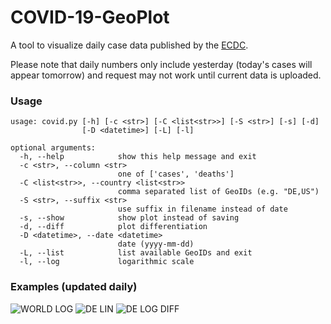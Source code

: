 # COVID-19-GeoPlot

A tool to visualize daily case data published by the [ECDC](https://www.ecdc.europa.eu).

Please note that daily numbers only include yesterday (today's cases will appear tomorrow) and request may not work until current data is uploaded.

### Usage

```
usage: covid.py [-h] [-c <str>] [-C <list<str>>] [-S <str>] [-s] [-d]
                [-D <datetime>] [-L] [-l]

optional arguments:
  -h, --help            show this help message and exit
  -c <str>, --column <str>
                        one of ['cases', 'deaths']
  -C <list<str>>, --country <list<str>>
                        comma separated list of GeoIDs (e.g. "DE,US")
  -S <str>, --suffix <str>
                        use suffix in filename instead of date
  -s, --show            show plot instead of saving
  -d, --diff            plot differentiation
  -D <datetime>, --date <datetime>
                        date (yyyy-mm-dd)
  -L, --list            list available GeoIDs and exit
  -l, --log             logarithmic scale
```

### Examples (updated daily)

![WORLD LOG](https://gitlab.com/s9latimm/covid-19-geoplot/-/jobs/artifacts/master/raw/plots/covid-19-world-cases-log-example.svg?job=deploy&sanitize=true)
![DE LIN](https://gitlab.com/s9latimm/covid-19-geoplot/-/jobs/artifacts/master/raw/plots/covid-19-de-cases-example.svg?job=deploy&sanitize=true)
![DE LOG DIFF](https://gitlab.com/s9latimm/covid-19-geoplot/-/jobs/artifacts/master/raw/plots/covid-19-de-cases-log-diff-example.svg?job=deploy&sanitize=true)
